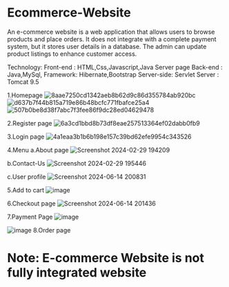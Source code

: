 # Ecommerce-Website

An e-commerce website is a web application that allows users to browse products and place orders. 
It does not integrate with a complete payment system, but it stores user details in a database. 
The admin can update product listings to enhance customer access.

Technology:
Front-end : HTML,Css,Javascript,Java Server page
Back-end : Java,MySql,
Framework: Hibernate,Bootstrap
Server-side: Servlet 
Server : Tomcat 9.5

1.Homepage
![8aae7250cd1342aeb8b62d9c86d355784ab920bc](https://github.com/Pushpa472/Ecommerce-website/assets/116655535/2afe55e4-5a9f-4d37-b851-0468abb4217c)
![d637b7f44b815a719e86b48bcfc771fbafce25a4](https://github.com/Pushpa472/Ecommerce-website/assets/116655535/3011e153-647c-4449-a093-f81b12648935)
![507b0be8d38f7abc7f3fee86f9dc28ed04629478](https://github.com/Pushpa472/Ecommerce-website/assets/116655535/027fe406-358d-42c4-b5c5-f1694cb27454)<br>

2.Register page
![6a3cd1bbd8b73df8eae257513364ef02dabb0fb9](https://github.com/Pushpa472/Ecommerce-website/assets/116655535/d82d6908-19a0-4f85-bdf1-2cde2e14fba2)<br>

3.Login page
![4a1eaa3b1b6b198e157c39bd62efe9954c343526](https://github.com/Pushpa472/Ecommerce-website/assets/116655535/82a80dd6-b28e-4b1a-a890-e8c60df193fb)

4.Menu
 a.About page
 ![Screenshot 2024-02-29 194209](https://github.com/Pushpa472/Ecommerce-website/assets/116655535/43737311-f607-459c-a6c0-b865226d8f49)<br>

 b.Contact-Us
 ![Screenshot 2024-02-29 195446](https://github.com/Pushpa472/Ecommerce-website/assets/116655535/9777ffe5-16cc-4004-97ce-ddcbd6a46e3c)<br>

 c.User profile
 ![Screenshot 2024-06-14 200831](https://github.com/Pushpa472/Ecommerce-website/assets/116655535/cec17a89-1b2e-4bea-b0b7-d494822da4d3)<br>

5.Add to cart
![image](https://github.com/Pushpa472/Ecommerce-website/assets/116655535/a5c06c34-2bef-4dc8-8cef-e5e0de8e5474)<br>

6.Checkout page
![Screenshot 2024-06-14 201436](https://github.com/Pushpa472/Ecommerce-website/assets/116655535/d5df21b2-369d-42e3-b2a9-38873b03d3d3)<br>

7.Payment Page
![image](https://github.com/Pushpa472/Ecommerce-website/assets/116655535/57d1b59f-28ff-4aed-931d-03e1fab736bb)<br>

![image](https://github.com/Pushpa472/Ecommerce-website/assets/116655535/b7efa68c-2b77-4aad-a98d-8e6fe6390c28)
8.Order page





 





# Note: E-commerce Website is not fully integrated website
